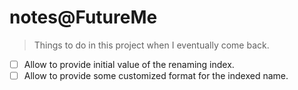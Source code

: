 # notes@FutureMe

> Things to do in this project when I eventually come back.

- [ ] Allow to provide initial value of the renaming index.
- [ ] Allow to provide some customized format for the indexed name.
